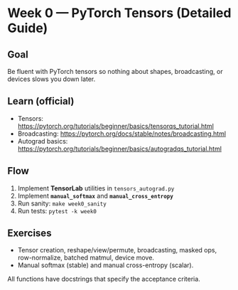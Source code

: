 # Week 0 — PyTorch Tensors (Detailed Guide)

## Goal
Be fluent with PyTorch tensors so nothing about shapes, broadcasting, or devices slows you down later.

## Learn (official)
- Tensors: https://pytorch.org/tutorials/beginner/basics/tensorqs_tutorial.html
- Broadcasting: https://pytorch.org/docs/stable/notes/broadcasting.html
- Autograd basics: https://pytorch.org/tutorials/beginner/basics/autogradqs_tutorial.html

## Flow
1) Implement **TensorLab** utilities in `tensors_autograd.py`
2) Implement **`manual_softmax`** and **`manual_cross_entropy`**
3) Run sanity: `make week0_sanity`
4) Run tests: `pytest -k week0`

## Exercises
- Tensor creation, reshape/view/permute, broadcasting, masked ops, row-normalize, batched matmul, device move.
- Manual softmax (stable) and manual cross-entropy (scalar).

All functions have docstrings that specify the acceptance criteria.
